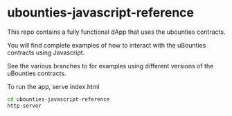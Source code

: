 # ubounties-javascript-reference

This repo contains a fully functional dApp that uses the ubounties contracts.

You will find complete examples of how to interact with the uBounties contracts using Javascript. 

See the various branches to for examples using different versions of the uBounties contracts. 

To run the app, serve index.html

``` bash
cd ubounties-javascript-reference
http-server
```
